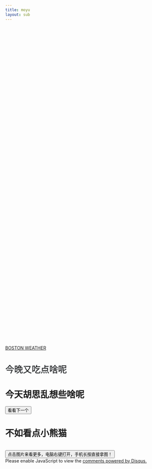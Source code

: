 ```yaml
---
title: moyu
layout: sub
---
```


<!-- Header Start -->
<div class="container-fluid bg-primary d-flex align-items-center mb-5 py-5" id="home" style="min-height: 25vh;"></div>
<!-- Header End -->


<!-- Weather Start-->
<a class="weatherwidget-io" href="https://forecast7.com/zh/42d36n71d06/boston/" data-label_1="BOSTON" data-label_2="WEATHER" data-font="微软雅黑 (Microsoft Yahei)" data-theme="bright">BOSTON WEATHER</a>
<script>
!function(d,s,id){var js,fjs=d.getElementsByTagName(s)[0];if(!d.getElementById(id)){js=d.createElement(s);js.id=id;js.src='https://weatherwidget.io/js/widget.min.js';fjs.parentNode.insertBefore(js,fjs);}}(document,'script','weatherwidget-io-js');
</script>
<!-- Weather End-->


<!-- Testimonial Start -->
<div class="container-fluid py-5" id="testimonial">
    <div class="container">
        <div class="position-relative d-flex align-items-center justify-content-center">
            <h1 class="display-1 text-uppercase text-white" style="-webkit-text-stroke: 1px #dee2e6;">今晚又吃点啥呢</h1>
            <h1 class="position-absolute text-uppercase text-primary">今天胡思乱想些啥呢</h1>
    </div>
</div>
<!-- Testimonial End -->


<!-- Twitter Start-->
<div id="tweet-container"></div>
<button id="generate-button" onclick="generateRandomTweet()" class="btn btn-outline-primary nav-item">看看下一个</button>
<script async src="https://platform.twitter.com/widgets.js" charset="utf-8"></script>
<script src="js/tweet.js"></script>
<br/>
<!-- Twitter End-->


<!-- Redpanda Start-->
<div class="container-fluid py-5" id="testimonial">
    <div class="container">
        <div class="position-relative d-flex align-items-center justify-content-center">
            <h1 class="position-absolute text-uppercase text-primary">不如看点小熊猫</h1>
        </div>
    </div>
</div>
<div id="image-container"><img id="random-image" src="" class="img-scale-down" onclick="generateRandomImage()"></div><br/>
<button id="generate-button" onclick="generateRandomImage()" class="btn btn-outline-primary nav-item">点击图片来看更多，电脑右键打开，手机长按直接拿图！</button>
<script src="js/meme.js"></script>
<!-- Redpanda End-->


<!-- Rain/Wind Start-->
<div id="rain-container">
  <canvas id="rain-canvas"></canvas>
</div>
<div id="wind-container">
  <canvas id="wind-canvas"></canvas>
</div>

<script src="https://cdnjs.cloudflare.com/ajax/libs/three.js/r128/three.min.js"></script>
<script src="js/rain.js"></script>
<script src="js/wind.js"></script>
<script>
  var now = new Date();
  var hour = now.getHours();
  if (hour >= 3 && hour <= 15) {
    // Display wind effects
    document.getElementById("rain-container").style.display = "block";
    initWind();
  } else {
    // Hide wind effects
    document.getElementById("rain-container").style.display = "none";
    // Display rain effects
    initRain();
  }
</script>
<!-- Rain/Wind End-->


<!-- Chat Start-->
<div id="disqus_thread"></div>
<script>
    /**
    *  RECOMMENDED CONFIGURATION VARIABLES: EDIT AND UNCOMMENT THE SECTION BELOW TO INSERT DYNAMIC VALUES FROM YOUR PLATFORM OR CMS.
    *  LEARN WHY DEFINING THESE VARIABLES IS IMPORTANT: https://disqus.com/admin/universalcode/#configuration-variables    */
    /*
    var disqus_config = function () {
    this.page.url = PAGE_URL;  // Replace PAGE_URL with your page's canonical URL variable
    this.page.identifier = PAGE_IDENTIFIER; // Replace PAGE_IDENTIFIER with your page's unique identifier variable
    };
    */
    (function() { // DON'T EDIT BELOW THIS LINE
    var d = document, s = d.createElement('script');
    s.src = 'https://moyu-section.disqus.com/embed.js';
    s.setAttribute('data-timestamp', +new Date());
    (d.head || d.body).appendChild(s);
    })();
</script>
<noscript>Please enable JavaScript to view the <a href="https://disqus.com/?ref_noscript">comments powered by Disqus.</a></noscript>
<!-- Chat End-->
